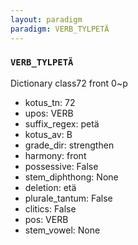 ```yaml
---
layout: paradigm
paradigm: VERB_TYLPETÄ
---
```

### ` VERB_TYLPETÄ `

Dictionary class72 front 0~p
* kotus_tn: 72
* upos: VERB
* suffix_regex: petä
* kotus_av: B
* grade_dir: strengthen
* harmony: front
* possessive: False
* stem_diphthong: None
* deletion: etä
* plurale_tantum: False
* clitics: False
* pos: VERB
* stem_vowel: None
